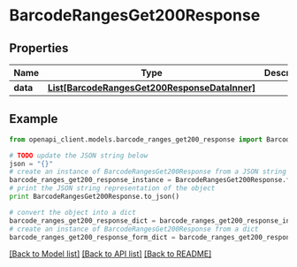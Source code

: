 # BarcodeRangesGet200Response


## Properties
Name | Type | Description | Notes
------------ | ------------- | ------------- | -------------
**data** | [**List[BarcodeRangesGet200ResponseDataInner]**](BarcodeRangesGet200ResponseDataInner.md) |  | [optional] 

## Example

```python
from openapi_client.models.barcode_ranges_get200_response import BarcodeRangesGet200Response

# TODO update the JSON string below
json = "{}"
# create an instance of BarcodeRangesGet200Response from a JSON string
barcode_ranges_get200_response_instance = BarcodeRangesGet200Response.from_json(json)
# print the JSON string representation of the object
print BarcodeRangesGet200Response.to_json()

# convert the object into a dict
barcode_ranges_get200_response_dict = barcode_ranges_get200_response_instance.to_dict()
# create an instance of BarcodeRangesGet200Response from a dict
barcode_ranges_get200_response_form_dict = barcode_ranges_get200_response.from_dict(barcode_ranges_get200_response_dict)
```
[[Back to Model list]](../README.md#documentation-for-models) [[Back to API list]](../README.md#documentation-for-api-endpoints) [[Back to README]](../README.md)


